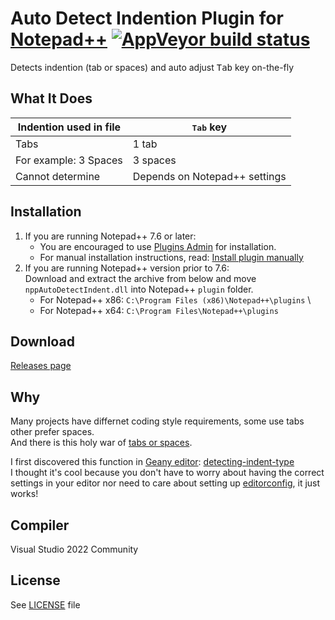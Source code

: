 # Auto Detect Indention Plugin for [Notepad++](https://notepad-plus-plus.org/) [![AppVeyor build status](https://ci.appveyor.com/api/projects/status/github/Chocobo1/nppAutoDetectIndent?branch=master&svg=true)](https://ci.appveyor.com/project/Chocobo1/nppAutoDetectIndent)

Detects indention (tab or spaces) and auto adjust <kbd>Tab</kbd> key on-the-fly

## What It Does

| Indention used in file | <kbd>Tab</kbd> key            |
| ---------------------- | ----------------------------- |
| Tabs                   | 1 tab                         |
| For example: 3 Spaces  | 3 spaces                      |
| Cannot determine       | Depends on Notepad++ settings |

## Installation
1. If you are running Notepad++ 7.6 or later:
   * You are encouraged to use [Plugins Admin](https://npp-user-manual.org/docs/plugins/#install-using-plugins-admin) for installation.
   * For manual installation instructions, read: [Install plugin manually](https://npp-user-manual.org/docs/plugins/#install-plugin-manually)
2. If you are running Notepad++ version prior to 7.6: \
   Download and extract the archive from below and move `nppAutoDetectIndent.dll` into Notepad++ `plugin` folder.
   * For Notepad++ x86: `C:\Program Files (x86)\Notepad++\plugins` \
   * For Notepad++ x64: `C:\Program Files\Notepad++\plugins`

## Download
[Releases page](../../releases)

## Why
Many projects have differnet coding style requirements, some use tabs other prefer spaces. \
And there is this holy war of [tabs or spaces](https://wiki.c2.com/?TabsVersusSpaces).

I first discovered this function in [Geany editor](https://www.geany.org/): [detecting-indent-type](https://geany.org/manual/dev/#detecting-indent-type) \
I thought it's cool because you don't have to worry about having the correct settings in your editor nor need to care about setting up [editorconfig](https://editorconfig.org/), it just works!

## Compiler
Visual Studio 2022 Community

## License
See [LICENSE](./LICENSE) file
